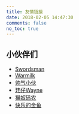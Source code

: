 ```yaml
---
title: 友情链接
date: 2018-02-05 14:47:30
comments: false
no_toc: true
---
```


## 小伙伴们


* [Swordsman](https://wenbirong.github.io/ )
* [Warmilk](https://warmilk.github.io/ )
* [帅气小伙](https://www.jianshu.com/u/2fd79b98973e )
* [玮仔Wayne](http://blog.wayneshao.cn )
* [猫奴码农](https://zhentaojin.github.io/ )
* [快乐的金鱼](http://toonow.coding.me/ )

<!--
## 其他

[purcell](https://www.sanityinc.com/ )
[IIssNan](http://notes.iissnan.com/ )
[Raincal](https://raincal.com/ )
[Grayson Liu](https://graysonliu.github.io/ )

-->
